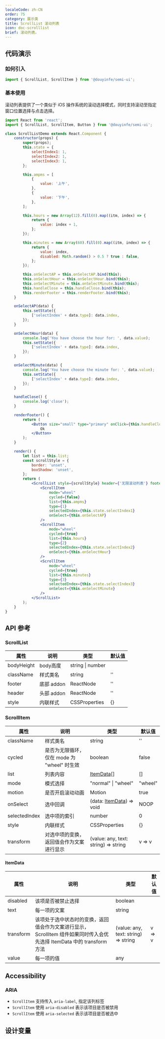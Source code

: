 ```yaml
---
localeCode: zh-CN
order: 75
category: 展示类
title: ScrollList 滚动列表
icon: doc-scrolllist
brief: 滚动列表。
---
```


## 代码演示

### 如何引入

```jsx import
import { ScrollList, ScrollItem } from '@douyinfe/semi-ui';
```

### 基本使用

滚动列表提供了一个类似于 iOS 操作系统的滚动选择模式，同时支持滚动至指定窗口位置选择与点击选择。

```jsx live=true
import React from 'react';
import { ScrollList, ScrollItem, Button } from '@douyinfe/semi-ui';

class ScrollListDemo extends React.Component {
    constructor(props) {
        super(props);
        this.state = {
            selectIndex1: 1,
            selectIndex2: 1,
            selectIndex3: 1,
        };

        this.ampms = [
            {
                value: '上午',
            },
            {
                value: '下午',
            },
        ];

        this.hours = new Array(12).fill(0).map((itm, index) => {
            return {
                value: index + 1,
            };
        });

        this.minutes = new Array(60).fill(0).map((itm, index) => {
            return {
                value: index,
                disabled: Math.random() > 0.5 ? true : false,
            };
        });

        this.onSelectAP = this.onSelectAP.bind(this);
        this.onSelectHour = this.onSelectHour.bind(this);
        this.onSelectMinute = this.onSelectMinute.bind(this);
        this.handleClose = this.handleClose.bind(this);
        this.renderFooter = this.renderFooter.bind(this);
    }

    onSelectAP(data) {
        this.setState({
            ['selectIndex' + data.type]: data.index,
        });
    }

    onSelectHour(data) {
        console.log('You have choose the hour for: ', data.value);
        this.setState({
            ['selectIndex' + data.type]: data.index,
        });
    }

    onSelectMinute(data) {
        console.log('You have choose the minute for: ', data.value);
        this.setState({
            ['selectIndex' + data.type]: data.index,
        });
    }

    handleClose() {
        console.log('close');
    }

    renderFooter() {
        return (
            <Button size="small" type="primary" onClick={this.handleClose}>
                Ok
            </Button>
        );
    }

    render() {
        let list = this.list;
        const scrollStyle = {
            border: 'unset',
            boxShadow: 'unset',
        };
        return (
            <ScrollList style={scrollStyle} header={'无限滚动列表'} footer={this.renderFooter()}>
                <ScrollItem
                    mode="wheel"
                    cycled={false}
                    list={this.ampms}
                    type={1}
                    selectedIndex={this.state.selectIndex1}
                    onSelect={this.onSelectAP}
                />
                <ScrollItem
                    mode="wheel"
                    cycled={true}
                    list={this.hours}
                    type={2}
                    selectedIndex={this.state.selectIndex2}
                    onSelect={this.onSelectHour}
                />
                <ScrollItem
                    mode="wheel"
                    cycled={true}
                    list={this.minutes}
                    type={3}
                    selectedIndex={this.state.selectIndex3}
                    onSelect={this.onSelectMinute}
                />
            </ScrollList>
        );
    }
}
```

## API 参考

### ScrollList

| 属性   | 说明       | 类型   | 默认值 |
| ------ | ---------- | ------ | ------ |
| bodyHeight | body高度 | string \| number |   |
| className | 样式类名 | string | ''     |
| footer | 底部 addon | ReactNode | ''     |
| header | 头部 addon | ReactNode | ''     |
| style  | 内联样式 | CSSProperties | {}     |

### ScrollItem

| 属性        | 说明                                                | 类型                                | 默认值 |
| ----------- | -------------------------------------------------- | ----------------------------------- | ------ |
| className   | 样式类名 | string                                   | ''                                  |
| cycled      | 是否为无限循环，仅在 mode 为 "wheel" 时生效 | boolean  | false                                |
| list        | 列表内容                                            | [ItemData](#ItemData)[]              | []     |
| mode        | 模式选择                                            | "normal" \| "wheel"                  | "wheel"|
| motion      | 是否开启滚动动画                                     | Motion                                | true   |
| onSelect    | 选中回调                                            | (data: [ItemData](#ItemData)) => void| NOOP   |
| selectedIndex | 选中项的索引                                         | number                               | 0      |
| style       | 内联样式                                            | CSSProperties                        | {}      |
| transform   | 对选中项的变换，返回值会作为文案进行显示                  | (value: any, text: string) => string | v => v |

#### ItemData

| 属性 | 说明 | 类型 | 默认值 |
| --- | --- | --- | --- |
| disabled | 该项是否被禁止选择 | boolean |  |
| text | 每一项的文案 | string |  |
| transform | 该项处于选中状态时的变换，返回值会作为文案进行显示，ScrollItem 组件如果同时传入会优先选择 ItemData 中的 transform 方法 | (value: any, text: string) => string | v => v |
| value | 每一项的值 | any |  |


## Accessibility

### ARIA

- `ScrollItem` 支持传入 `aria-label`, 指定该列标签
- `ScrollItem` 使用 `aria-disabled` 表示该项目是否被禁用
- `ScrollItem` 使用 `aria-selected` 表示该项目是否被选中

## 设计变量

<DesignToken/>
